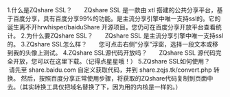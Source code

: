 1.什么是ZQshare SSL？
      ZQshare SSL 是一款由 xtl 搭建的公共分享平台，基于百度分享，具有百度分享99%的功能。是主流分享引擎中唯一支持ssl的。它的诞生离不开hrwhisper/baiduShare 开源项目。您仍可在百度分享开放平台查看统计。
2.为什么要ZQshare SSL？
      ZQshare SSL 是主流分享引擎中唯一支持ssl的。
3.ZQshare SSL怎么样？
      您可点击右侧“分享”浮窗，选择一段文本或移到我的头像上测试。
4.ZQshare SSL源代码开放吗？
      ZQshare SSL 源代码完全开放，您可以在这里下载。（记得点星星哦！）
5.ZQshare SSL如何使用？
      请先至 share.baidu.com 自定义获取代码，并到 share.zqjs.tk/convert.php 转换。 然后，按照百度分享正常使用步骤，将获取的ZQshare代码复制到页面中去。（其实转换工具仅把域名替换了下，因为用的内核是一样的。）
